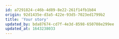 ```yaml
---
id: a7291824-c46b-4d89-8e22-261f14fb1b84
origin: 92d1435e-d3a5-422e-93d5-7023ed1799b2
title: 'Your story'
updated_by: bda87674-cd7f-4e3d-8598-650708e299ee
updated_at: 1643238033
---
```

